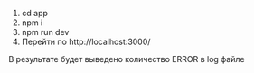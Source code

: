 1. cd app
2. npm i
3. npm run dev
4. Перейти по http://localhost:3000/

В результате будет выведено количество ERROR в log файле
